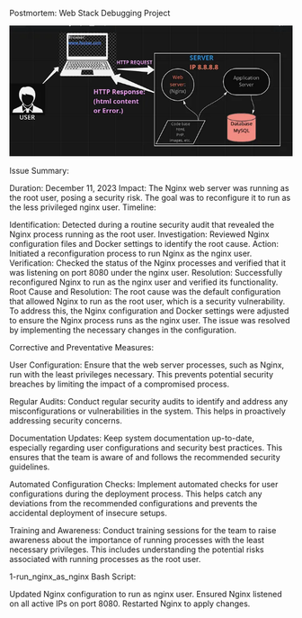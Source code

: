 
Postmortem: Web Stack Debugging Project

![my image](./nginx-image.png)

Issue Summary:

Duration: December 11, 2023
Impact: The Nginx web server was running as the root user, posing a security risk. The goal was to reconfigure it to run as the less privileged nginx user.
Timeline:

Identification: Detected during a routine security audit that revealed the Nginx process running as the root user.
Investigation: Reviewed Nginx configuration files and Docker settings to identify the root cause.
Action: Initiated a reconfiguration process to run Nginx as the nginx user.
Verification: Checked the status of the Nginx processes and verified that it was listening on port 8080 under the nginx user.
Resolution: Successfully reconfigured Nginx to run as the nginx user and verified its functionality.
Root Cause and Resolution:
The root cause was the default configuration that allowed Nginx to run as the root user, which is a security vulnerability. To address this, the Nginx configuration and Docker settings were adjusted to ensure the Nginx process runs as the nginx user. The issue was resolved by implementing the necessary changes in the configuration.

Corrective and Preventative Measures:

User Configuration: Ensure that the web server processes, such as Nginx, run with the least privileges necessary. This prevents potential security breaches by limiting the impact of a compromised process.

Regular Audits: Conduct regular security audits to identify and address any misconfigurations or vulnerabilities in the system. This helps in proactively addressing security concerns.

Documentation Updates: Keep system documentation up-to-date, especially regarding user configurations and security best practices. This ensures that the team is aware of and follows the recommended security guidelines.

Automated Configuration Checks: Implement automated checks for user configurations during the deployment process. This helps catch any deviations from the recommended configurations and prevents the accidental deployment of insecure setups.

Training and Awareness: Conduct training sessions for the team to raise awareness about the importance of running processes with the least necessary privileges. This includes understanding the potential risks associated with running processes as the root user.

1-run_nginx_as_nginx Bash Script:

Updated Nginx configuration to run as nginx user.
Ensured Nginx listened on all active IPs on port 8080.
Restarted Nginx to apply changes.



                    
